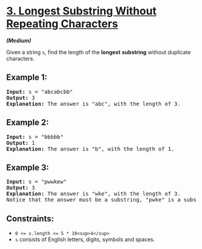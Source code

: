 # [3. Longest Substring Without Repeating Characters](https://leetcode.com/problems/longest-substring-without-repeating-characters/)

***(Medium)***

Given a string `s`, find the length of the **longest** **substring** without duplicate characters.

## **Example 1:**

<pre><strong>Input:</strong> s = "abcabcbb"
<strong>Output:</strong> 3
<strong>Explanation:</strong> The answer is "abc", with the length of 3.
</pre>

## **Example 2:**

<pre><strong>Input:</strong> s = "bbbbb"
<strong>Output:</strong> 1
<strong>Explanation:</strong> The answer is "b", with the length of 1.
</pre>

## **Example 3:**

<pre><strong>Input:</strong> s = "pwwkew"
<strong>Output:</strong> 3
<strong>Explanation:</strong> The answer is "wke", with the length of 3.
Notice that the answer must be a substring, "pwke" is a subsequence and not a substring.
</pre>

## **Constraints:**

* `0 <= s.length <= 5 * 10<sup>4</sup>`
* `s` consists of English letters, digits, symbols and spaces.
